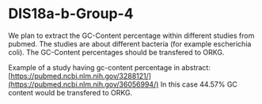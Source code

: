 # DIS18a-b-Group-4

We plan to extract the GC-Content percentage within different studies from pubmed. The studies are about different bacteria (for example escherichia coli). The GC-Content percentages should be transfered to ORKG.

Example of a study having gc-content percentage in abstract: [https://pubmed.ncbi.nlm.nih.gov/3288121/](https://pubmed.ncbi.nlm.nih.gov/36056994/)
In this case 44.57% GC content would be transfered to ORKG.








